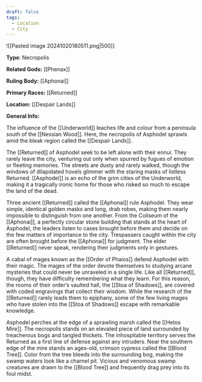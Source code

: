 ```yaml
---
draft: false
tags:
  - Location
  - City
---
```

![[Pasted image 20241020180511.png|500]]

**Type**: Necropolis

**Related Gods:** [[Phenax]]

**Ruling Body:** [[Aphonai]]

**Primary Races:** [[Returned]]

**Location:** [[Despair Lands]]

**General Info:** 

The influence of the [[Underworld]] leaches life and colour from a peninsula south of the [[Nessian Wood]]. Here, the necropolis of Asphodel sprawls amid the bleak region called the [[Despair Lands]]. 

The [[Returned]] of Asphodel seek to be left alone with their ennui. They rarely leave the city, venturing out only when spurred by fugues of emotion or fleeting memories. The streets are dusty and rarely walked, though the windows of dilapidated hovels glimmer with the staring masks of listless Returned. [[Asphodel]] is an echo of the grim cities of the Underworld, making it a tragically ironic home for those who risked so much to escape the land of the dead.

Three ancient [[Returned]] called the [[Aphonai]] rule Asphodel. They wear simple, identical golden masks and long, drab robes, making them nearly impossible to distinguish from one another. From the Coliseum of the [[Aphonai]], a perfectly circular stone building that stands at the heart of Asphodel, the leaders listen to cases brought before them and decide on the few matters of importance to the city. Trespassers caught within the city are often brought before the [[Aphonai]] for judgment. The elder [[Returned]] never speak, rendering their judgments only in gestures.

A cabal of mages known as the [[Order of Phaios]] defend Asphodel with their magic. The mages of the order devote themselves to studying arcane mysteries that could never be unraveled in a single life. Like all [[Returned]], though, they have difficulty remembering what they learn. For this reason, the rooms of their order’s vaulted hall, the [[Stoa of Shadows]], are covered with coded engravings that collect their wisdom. While the research of the [[Returned]] rarely leads them to epiphany, some of the few living mages who have stolen into the [[Stoa of Shadows]] escape with remarkable knowledge.

Asphodel perches at the edge of a sprawling marsh called the [[Hetos Mire]]. The necropolis stands on an elevated piece of land surrounded by treacherous bogs and tangled thickets. The inhospitable territory serves the Returned as a first line of defense against any intruders. Near the southern edge of the mire stands an ages-old, crimson cypress called the [[Blood Tree]]. Color from the tree bleeds into the surrounding bog, making the swamp waters look like a charnel pit. Vicious and venomous swamp creatures are drawn to the [[Blood Tree]] and frequently drag prey into its foul midst.